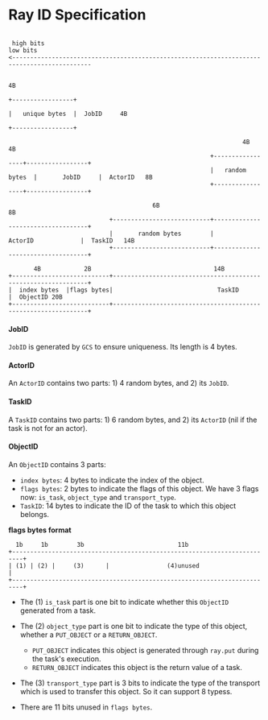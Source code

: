 Ray ID Specification
============================================
```

 high bits                                                                           low bits
<--------------------------------------------------------------------------------------------

                                                                                   4B
                                                                          +-----------------+
                                                                          |   unique bytes  |  JobID     4B
                                                                          +-----------------+

                                                                 4B                4B
                                                        +-----------------+-----------------+
                                                        |   random bytes  |       JobID     |  ActorID   8B
                                                        +-----------------+-----------------+

                                        6B                               8B
                            +---------------------------+-----------------------------------+
                            |       random bytes        |               ActorID             |  TaskID   14B
                            +---------------------------+-----------------------------------+

       4B            2B                                  14B
+---------------------------+---------------------------------------------------------------+
|  index bytes  |flags bytes|                             TaskID                            |  ObjectID 20B
+---------------------------+---------------------------------------------------------------+

```
#### JobID
`JobID` is generated by `GCS` to ensure uniqueness. Its length is 4 bytes.

#### ActorID
An `ActorID` contains two parts: 1) 4 random bytes, and 2) its `JobID`.

#### TaskID
A `TaskID` contains two parts: 1) 6 random bytes, and 2) its `ActorID` (nil if the task is not for an actor).

#### ObjectID
An `ObjectID` contains 3 parts:
- `index bytes`: 4 bytes to indicate the index of the object.
- `flags bytes`: 2 bytes to indicate the flags of this object. We have 3 flags now: `is_task`, `object_type` and `transport_type`.
- `TaskID`: 14 bytes to indicate the ID of the task to which this object belongs.

**flags bytes format**
```
  1b     1b        3b                          11b
+-------------------------------------------------------------------------+
| (1) | (2) |     (3)      |                (4)unused                     |
+-------------------------------------------------------------------------+
```
- The (1) `is_task` part is one bit to indicate whether this `ObjectID` generated from a task.

- The (2) `object_type` part is one bit to indicate the type of this object, whether a `PUT_OBJECT` or a `RETURN_OBJECT`.
    - `PUT_OBJECT` indicates this object is generated through `ray.put` during the task's execution.
    - `RETURN_OBJECT` indicates this object is the return value of a task.

- The (3) `transport_type` part is 3 bits to indicate the type of the transport which is used to transfer this object. So it can support 8 typess.

- There are 11 bits unused in `flags bytes`.
